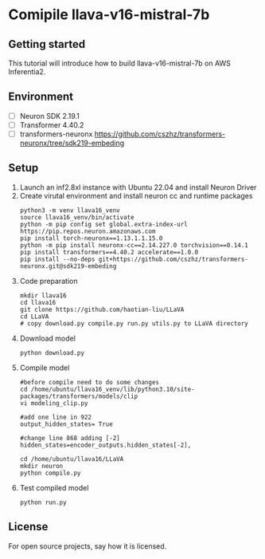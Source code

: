 # Comipile llava-v16-mistral-7b



## Getting started

This tutorial will introduce how to build llava-v16-mistral-7b on AWS Inferentia2.

## Environment 

- [ ] Neuron SDK 2.19.1
- [ ] Transformer 4.40.2
- [ ] transformers-neuronx https://github.com/cszhz/transformers-neuronx/tree/sdk219-embeding

## Setup
1. Launch an inf2.8xl instance with Ubuntu 22.04 and install Neuron Driver
2. Create virutal environment and install neuron cc and runtime packages
   ```
   python3 -m venv llava16_venv
   source llava16_venv/bin/activate
   python -m pip config set global.extra-index-url https://pip.repos.neuron.amazonaws.com
   pip install torch-neuronx==1.13.1.1.15.0
   python -m pip install neuronx-cc==2.14.227.0 torchvision==0.14.1
   pip install transformers==4.40.2 accelerate==1.0.0
   pip install --no-deps git+https://github.com/cszhz/transformers-neuronx.git@sdk219-embeding
   ```
3. Code preparation
   ```
   mkdir llava16
   cd llava16
   git clone https://github.com/haotian-liu/LLaVA
   cd LLaVA
   # copy download.py compile.py run.py utils.py to LLaVA directory
   ``` 
4. Download model
   ```
   python download.py
   ```
5. Compile model
   ```
   #before compile need to do some changes
   cd /home/ubuntu/llava16_venv/lib/python3.10/site-packages/transformers/models/clip
   vi modeling_clip.py

   #add one line in 922
   output_hidden_states= True

   #change line 868 adding [-2]
   hidden_states=encoder_outputs.hidden_states[-2],

   cd /home/ubuntu/llava16/LLaVA
   mkdir neuron
   python compile.py
   ```
6. Test compiled model
   ```
   python run.py
   ``` 

## License
For open source projects, say how it is licensed.



